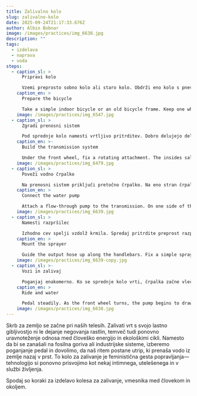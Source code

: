 ```yaml
---
title: Zalivalno kolo
slug: zalivalno-kolo
date: 2025-09-24T21:17:33.676Z
author: Albin Bobnar
image: /images/practices/img_6638.jpg
description: ""
tags:
  - izdelava
  - naprava
  - voda
steps:
  - caption_sl: >
      Pripravi kolo

      Vzemi preprosto sobno kolo ali staro kolo. Obdrži eno kolo s pnevmatiko, saj bo to vir gibanja. Kolo fiksiraj, da bo stabilno, ko poganjaš pedala.
    caption_en: >
      Prepare the bicycle

      Take a simple indoor bicycle or an old bicycle frame. Keep one wheel with its tire in place, as this will become the source of motion. Secure the bicycle so it stands steady while pedaling.
    image: /images/practices/img_6547.jpg
  - caption_sl: >
      Zgradi prenosni sistem

      Pod sprednje kolo namesti vrtljivo pritrditev. Dobro delujejo deli, vzeti iz električnega vrtalnika, saj lahko zajamejo gibanje pnevmatike in ga pretvorijo v rotacijsko energijo. Namesti ga tako, da se ob vrtenju kolesa energija neposredno prenaša v črpalko.
    caption_en: >-
      Build the transmission system

      Under the front wheel, fix a rotating attachment. The insides salvaged from an electric drill work well, as it can capture the motion of the tire and transfer it into rotational energy. Position it so that as the wheel spins, the energy is passed directly into the pump.
    image: /images/practices/img_6479.jpg
  - caption_sl: >
      Poveži vodno črpalko

      Na prenosni sistem priključi pretočno črpalko. Na eno stran črpalke poveži cev, ki vodi do rezervoarja ali cisterne, kjer se zbira deževnica ali druga nabrana voda. Na drugo stran priključi cev, ki bo vodo usmerjala naprej.
    caption_en: >
      Connect the water pump

      Attach a flow-through pump to the transmission. On one side of the pump, connect a hose leading to a water container or cistern where rainwater or gathered water is stored. On the other side, connect another hose that will carry the water forward.
    image: /images/practices/img_6639.jpg
  - caption_sl: >
      Namesti razpršilec

      Izhodno cev spelji vzdolž krmila. Spredaj pritrdite preprost razpršilec ali šobo, tako da z usmerjanjem krmila hkrati usmerjaš tudi curek vode. Na ta način ne voziš čez prostor, temveč čez samo prst, zalivajoč tam, kjer želiš.
    caption_en: >
      Mount the sprayer

      Guide the output hose up along the handlebars. Fix a simple sprayer or nozzle at the front, so that when you steer the handlebars, you also direct the stream of water. This way, you ride not across space but across the soil itself, watering by intention.
    image: /images/practices/img_6639-copy.jpg
  - caption_sl: >-
      Vozi in zalivaj

      Poganjaj enakomerno. Ko se sprednje kolo vrti, črpalka začne vleči vodo iz cisterne in jo potiskati skozi razpršilec. Z obračanjem krmila odločaš, kam bo padala voda—na gredo zelenjave, med mlade sadike ali po žejni gredici zemlje. Tvoja energija teče neposredno v zemljo, brez ovinkov elektrike ali goriva.
    caption_en: >
      Ride and water

      Pedal steadily. As the front wheel turns, the pump begins to draw water from the cistern and push it through the sprayer. By moving the handlebars, you decide where the water will fall—onto a patch of greens, over young seedlings, or across a thirsty bed of soil. Your energy flows into the land directly, without detours of electricity or fuel.
    image: /images/practices/img_6638.jpg
---
```

Skrb za zemljo se začne pri naših telesih. Zalivati vrt s svojo lastno gibljivostjo ni le dejanje negovanja rastlin, temveč tudi ponovno uravnoteženje odnosa med človeško energijo in ekološkimi cikli. Namesto da bi se zanašali na fosilna goriva ali industrijske sisteme, izberemo poganjanje pedal in dovolimo, da naš ritem postane utrip, ki prenaša vodo iz zemlje nazaj v prst. To kolo za zalivanje je feministična gesta popravljanja—tehnologijo si ponovno prisvojimo kot nekaj intimnega, utelešenega in v službi življenja.

Spodaj so koraki za izdelavo kolesa za zalivanje, vmesnika med človekom in okoljem.